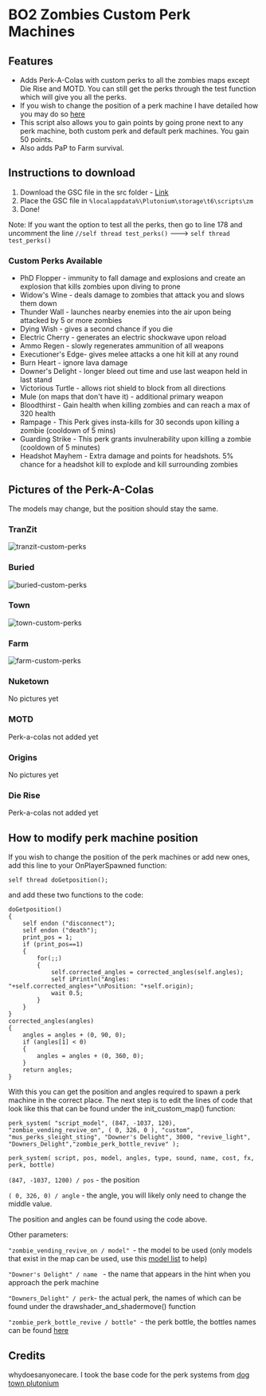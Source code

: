# BO2 Zombies Custom Perk Machines


## Features 
- Adds Perk-A-Colas with custom perks to all the zombies maps except Die Rise and MOTD. You can still get the perks through the test function which will give you all the perks.
- If you wish to change the position of a perk machine I have detailed how you may do so [here](https://github.com/Viren070/BO2-Zombies-Custom-Perks#how-to-modify-perk-machine-position)
- This script also allows you to gain points by going prone next to any perk machine, both custom perk and default perk machines. You gain 50 points.
- Also adds PaP to Farm survival. 

## Instructions to download 
1. Download the GSC file in the src folder - [Link](https://github.com/Viren070/BO2-Zombies-Custom-Perks/blob/main/src/custom_perk_machines.gsc)
2. Place the GSC file in `%localappdata%\Plutonium\storage\t6\scripts\zm`
3. Done!

Note: If you want the option to test all the perks, then go to line 178 and uncomment the line `//self thread test_perks()` ---> `self thread test_perks()`


### Custom Perks Available
- PhD Flopper - immunity to fall damage and explosions and create an explosion that kills zombies upon diving to prone
- Widow's Wine - deals damage to zombies that attack you and slows them down
- Thunder Wall - launches nearby enemies into the air upon being attacked by 5 or more zombies
- Dying Wish - gives a second chance if you die
- Electric Cherry - generates an electric shockwave upon reload
- Ammo Regen - slowly regenerates ammunition of all weapons 
- Executioner's Edge- gives melee attacks a one hit kill at any round 
- Burn Heart - ignore lava damage
- Downer's Delight - longer bleed out time and use last weapon held in last stand 
- Victorious Turtle - allows riot shield to block from all directions
- Mule (on maps that don't have it) - additional primary weapon
- Bloodthirst - Gain health when killing zombies and can reach a max of 320 health 
- Rampage - This Perk gives insta-kills for 30 seconds upon killing a zombie (cooldown of 5 mins)
- Guarding Strike - This perk grants invulnerability upon killing a zombie (cooldown of 5 minutes)
- Headshot Mayhem - Extra damage and points for headshots. 5% chance for a headshot kill to explode and kill surrounding zombies


## Pictures of the Perk-A-Colas

The models may change, but the position should stay the same. 


### TranZit 

![tranzit-custom-perks](https://github.com/Viren070/BO2-Zombies-Custom-Perk-Machines/raw/main/Images/TranZit/tranzit.gif)

### Buried 

![buried-custom-perks](https://github.com/Viren070/BO2-Zombies-Custom-Perk-Machines/raw/main/Images/Buried/buried.gif)

### Town 

![town-custom-perks](https://github.com/Viren070/BO2-Zombies-Custom-Perk-Machines/raw/main/Images/Town/town.gif)

### Farm

![farm-custom-perks](https://github.com/Viren070/BO2-Zombies-Custom-Perk-Machines/raw/main/Images/Farm/farm.gif)

### Nuketown

No pictures yet

### MOTD

Perk-a-colas not added yet

### Origins

No pictures yet

### Die Rise

Perk-a-colas not added yet


## How to modify perk machine position
If you wish to change the position of the perk machines or add new ones, add this line to your OnPlayerSpawned function:
```
self thread doGetposition();
```
and add these two functions to the code:
```
doGetposition() 
{
	self endon ("disconnect"); 
	self endon ("death"); 
	print_pos = 1;
	if (print_pos==1)
	{
		for(;;)
		{
			self.corrected_angles = corrected_angles(self.angles);
			self iPrintln("Angles: "+self.corrected_angles+"\nPosition: "+self.origin);
			wait 0.5;
		}
	}
}
corrected_angles(angles)
{
	angles = angles + (0, 90, 0);
	if (angles[1] < 0)
	{
		angles = angles + (0, 360, 0);
	}
	return angles;
}
```

With this you can get the position and angles required to spawn a perk machine in the correct place. The next step is to edit the lines of code that look like this that can be found under the init_custom_map() function:
```
perk_system( "script_model", (847, -1037, 120), "zombie_vending_revive_on", ( 0, 326, 0 ), "custom", "mus_perks_sleight_sting", "Downer's Delight", 3000, "revive_light", "Downers_Delight","zombie_perk_bottle_revive" );
```
```
perk_system( script, pos, model, angles, type, sound, name, cost, fx, perk, bottle)
```

```(847, -1037, 1200) / pos``` - the position

```( 0, 326, 0) / angle``` - the angle, you will likely only need to change the middle value. 

The position and angles can be found using the code above.

Other parameters:

```"zombie_vending_revive_on / model" ```- the model to be used (only models that exist in the map can be used, use this [model list](https://pastebin.com/raw/bH8weGDP) to help)

```"Downer's Delight" / name ``` - the name that appears in the hint when you approach the perk machine

```"Downers_Delight" / perk```- the actual perk, the names of which can be found under the drawshader_and_shadermove() function

```"zombie_perk_bottle_revive / bottle" ```- the perk bottle, the bottles names can be found [here](https://pastebin.com/aKBQg9RJ)

## Credits
whydoesanyonecare. I took the base code for the perk systems from [dog town plutonium](https://github.com/whydoesanyonecare/Plutonium-versions-of-T6-custom-survival-maps/blob/main/dog_town_plutonium.gsc)
